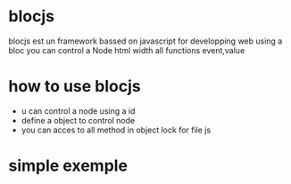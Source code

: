 # blocjs
blocjs est un framework bassed on javascript for developping web
using a bloc you can control a Node html width all functions event,value
# how to use blocjs
 
 * u can control a node using a id
 * define a object to control node
 * you can acces to all method in object lock for file js
 # simple exemple
 
